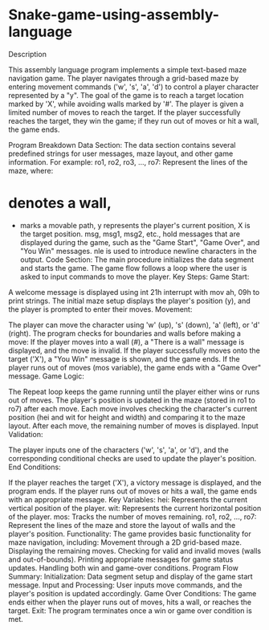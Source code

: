 # Snake-game-using-assembly-language

Description 



This assembly language program implements a simple text-based maze navigation game. The player navigates through a grid-based maze by entering movement commands ('w', 's', 'a', 'd') to control a player character represented by a "y". The goal of the game is to reach a target location marked by 'X', while avoiding walls marked by '#'. The player is given a limited number of moves to reach the target. If the player successfully reaches the target, they win the game; if they run out of moves or hit a wall, the game ends.

Program Breakdown
Data Section:
The data section contains several predefined strings for user messages, maze layout, and other game information. For example:
ro1, ro2, ro3, ..., ro7: Represent the lines of the maze, where:
# denotes a wall,
* marks a movable path,
y represents the player's current position,
X is the target position.
msg, msg1, msg2, etc., hold messages that are displayed during the game, such as the "Game Start", "Game Over", and "You Win" messages.
nle is used to introduce newline characters in the output.
Code Section:
The main procedure initializes the data segment and starts the game. The game flow follows a loop where the user is asked to input commands to move the player.
Key Steps:
Game Start:

A welcome message is displayed using int 21h interrupt with mov ah, 09h to print strings.
The initial maze setup displays the player's position (y), and the player is prompted to enter their moves.
Movement:

The player can move the character using 'w' (up), 's' (down), 'a' (left), or 'd' (right).
The program checks for boundaries and walls before making a move:
If the player moves into a wall (#), a "There is a wall" message is displayed, and the move is invalid.
If the player successfully moves onto the target ('X'), a "You Win" message is shown, and the game ends.
If the player runs out of moves (mos variable), the game ends with a "Game Over" message.
Game Logic:

The Repeat loop keeps the game running until the player either wins or runs out of moves.
The player's position is updated in the maze (stored in ro1 to ro7) after each move.
Each move involves checking the character's current position (hei and wit for height and width) and comparing it to the maze layout.
After each move, the remaining number of moves is displayed.
Input Validation:

The player inputs one of the characters ('w', 's', 'a', or 'd'), and the corresponding conditional checks are used to update the player's position.
End Conditions:

If the player reaches the target ('X'), a victory message is displayed, and the program ends.
If the player runs out of moves or hits a wall, the game ends with an appropriate message.
Key Variables:
hei: Represents the current vertical position of the player.
wit: Represents the current horizontal position of the player.
mos: Tracks the number of moves remaining.
ro1, ro2, ..., ro7: Represent the lines of the maze and store the layout of walls and the player's position.
Functionality:
The game provides basic functionality for maze navigation, including:
Movement through a 2D grid-based maze.
Displaying the remaining moves.
Checking for valid and invalid moves (walls and out-of-bounds).
Printing appropriate messages for game status updates.
Handling both win and game-over conditions.
Program Flow Summary:
Initialization: Data segment setup and display of the game start message.
Input and Processing: User inputs move commands, and the player's position is updated accordingly.
Game Over Conditions: The game ends either when the player runs out of moves, hits a wall, or reaches the target.
Exit: The program terminates once a win or game over condition is met.
